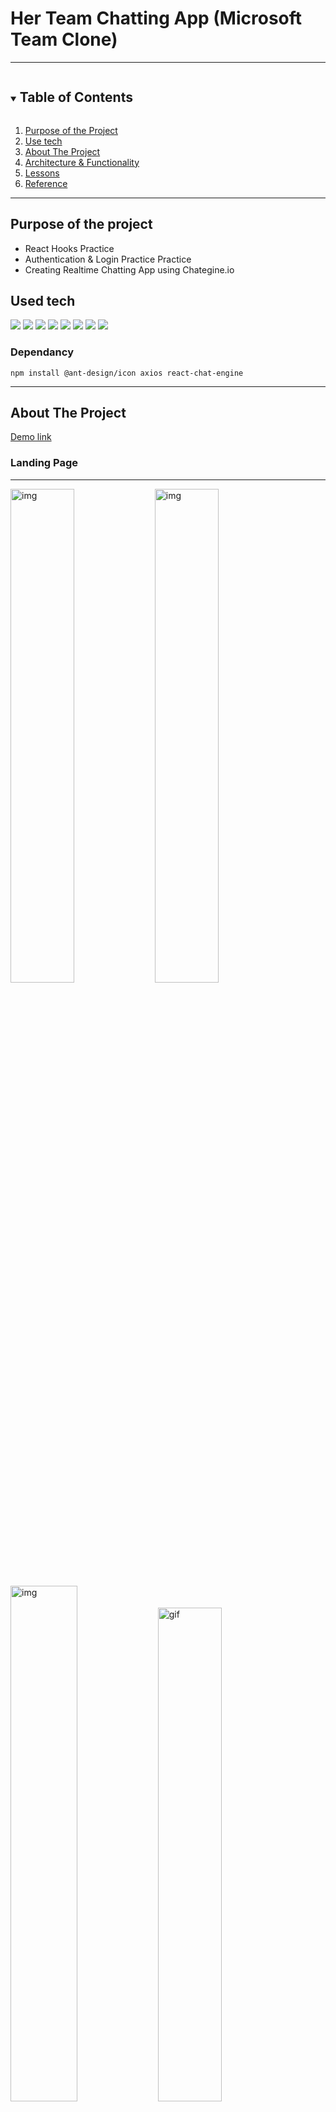 # Her Team Chatting App (Microsoft Team Clone)

---

<!-- TABLE OF CONTENTS -->
<details open="open">
  <summary><h2 style="display: inline-block">Table of Contents</h2></summary>
  <ol>
    <li><a href="#reason">Purpose of the Project</a></li>
    <li><a href="#use-tech">Use tech</a></li>
    <li>
      <a href="#about-the-project">About The Project</a>
    </li>
    <li><a href="#structure">Architecture & Functionality</a></li>
    <li><a href="#new">Lessons</a></li>
    <li><a href="#reference">Reference</a></li>
  </ol>
</details>

---

<div id="reason"/>

## Purpose of the project

- React Hooks Practice
- Authentication & Login Practice Practice
- Creating Realtime Chatting App using Chategine.io

<!--USE TECH-->

## Used tech

<span id="use-tech">
  <img src="https://img.shields.io/badge/Javascript-orange?style=flat-square&logo=JavaScript&logoColor=white"/>
  <img src="https://img.shields.io/badge/css-blue?style=flat-square&logo=CSS3&logoColor=white"/>
  <img src="https://img.shields.io/badge/HTML-red?style=flat-square&logo=HTML5&logoColor=white"/>
  <img src="https://img.shields.io/badge/React-blue?style=flat-square&logo=React&logoColor=white"/>
  <img src="https://img.shields.io/badge/ReactRouter-32b7f0?&logoColor=white"/>
  <img src="https://img.shields.io/badge/ReactHooks-e1a9f5?&logoColor=white"/>
  <img src="https://img.shields.io/badge/firebase-yellow?style=flat-square&logo=firebase&logoColor=white"/>
  <img src="https://img.shields.io/badge/Cloudinary-orange?style=flat-square&logoColor=white"/>

</span>

### Dependancy

```
npm install @ant-design/icon axios react-chat-engine
```
---

<!-- ABOUT THE PROJECT -->

## About The Project

[Demo link](teambuild-chatting.netlify.app)

### Landing Page

---

<div>
<img width="45%" alt="img" src="https://user-images.githubusercontent.com/49248131/115940260-b32a4780-a455-11eb-9d45-cc0897ba6539.png">
<img width="45%" alt="img" src="https://github.com/Rosa-Kang/team-chatting-room/files/6368687/1.pptx">
</div>

<div>
<img width="46%" alt="img" src="https://user-images.githubusercontent.com/49248131/115940317-e967c700-a455-11eb-934b-8ab44769740f.png">
<img width="45%" alt="gif" src="https://user-images.githubusercontent.com/49248131/115940711-6e9fab80-a457-11eb-944e-65d5314bf22e.gif">
</div>

---
## Architecture

```
team-build-messanger
.
├── public
│   ├── favicon.ico
│   ├── index.html
│   └── manifest.json
└── src
├── Components
│  ├── ChatFeed.jsx
│  ├── LoginForm.jsx
│  ├── MessageForm.jsx
│  ├── MyMessage.jsx
│  └── TheirMessage.jsx
│ 
├── App.js
└── index.js
```

1. LoginForm receives and execute the event Handling Function based user information from Landing Page.
2. Once the Use loggen-in, the chatting room is visible and also the user can create a new chatting room to invite people

---

<div id="new"/>

## Lessons

- useState
- Authentification using LocalStorage
- **Mistake** when creating input box, if onChange function is not properly stated insid the input Element, it doesnt receive any input letters!

---

# team-chatting-room
